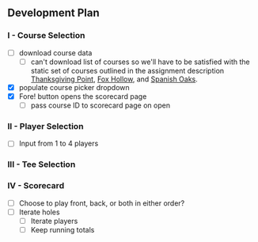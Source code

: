 ## Development Plan
### I - Course Selection
 - [ ] download course data
   - [ ] can't download list of courses so we'll have to be satisfied with the
static set of courses outlined in the assignment description [Thanksgiving Point](http://uxcobra.com/golfapi/course11819.txt "Course ID 11819"), [Fox Hollow](http://uxcobra.com/golfapi/course18300.txt "Course ID 18300"), and [Spanish Oaks](http://uxcobra.com/golfapi/course19002.txt "Course ID 19002").
 - [x] populate course picker dropdown
 - [x] Fore! button opens the scorecard page
   - [ ] pass course ID to scorecard page on open
### II - Player Selection
 - [ ] Input from 1 to 4 players
### III - Tee Selection
### IV - Scorecard
 - [ ] Choose to play front, back, or both in either order?
 - [ ] Iterate holes
   - [ ] Iterate players
   - [ ] Keep running totals
